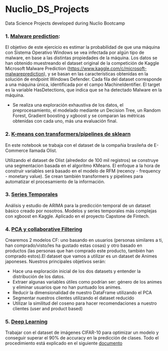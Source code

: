# Nuclio_DS_Projects
Data Science Projects developed during Nuclio Bootcamp

### 1. **[Malware prediction](Malware_Prediction.ipynb)**: 
El objetivo de este ejercicio es estimar la probabilidad de que una máquina con Sistema Operativo Windows se vea infectada por algún tipo de malware, en base a las distintas propiedades de la máquina. Los datos se han obtenido muestreando el dataset original de la competición de Kaggle Microsoft Malware Prediction (https://www.kaggle.com/c/microsoft-malwareprediction), y se basan en las características obtenidas en la solución de endpoint Windows Defender. Cada fila del dataset corresponde a una máquina única, identificada por el campo MachineIdentifier. El target es la variable HasDetections, que indica que se ha detectado Malware en la máquina.

- Se realiza una exploración exhaustiva de los datos, el preprocesamiento, el modelado mediante un Decision Tree, un Random Forest, Gradient boosting y xgboost y se comparan las métricas obtenidas con cada uno, más una evaluación final.

### 2. **[K-means con transformers/pipelines de sklearn](03_KMeans_with_pipelines.ipynb)**
En este notebook se trabaja con el dataset de la compañia brasileña de E-Commerce llamada Olist.

Utilizando el dataset de Olist (alrededor de 100 mil registros) se construye una segmentacion basada en el algoritmo KMeans. El enfoque a la hora de construir variables será basado en el modelo de RFM (recency - frequency - monetary value). Se crean también transformers y pipelines para automatizar el procesamiento de la información.

### 3. **[Series Temporales](Series_Temporales.ipynb)**
Análisis y estudio de ARIMA para la predicción temporal de un dataset básico creado por nosotros.
Modelos y series temporales más complejas con xgboost en Kaggle. Aplicado en el proyecto Capstone de Fintech.

### 4. **[PCA y collaborative Filtering](PCA_CF_Anime.ipynb)**
Crearemos 2 modelos CF: uno basando en usuarios (personas similares a ti, han comprado/visto/les ha gustado estas cosas) y otro basado en productos (las personas que han comprado este producto, también han comprado estos).El dataset que vamos a utilizar es un dataset de Animes japoneses.
Nuestros principales objetivos serán:
- Hace una exploración inicial de los dos datasets y entender la distribución de los datos.
- Extraer algunas variables útiles como podrían ser: género de los animes y eliminar usuarios que no han puntuado los animes.
- Reducir la dimensionalidad de nuestro DataFrame utilizando el PCA
- Segmentar nuestros clientes utilizando el dataset reducido
- Utilizar la similitud del coseno para hacer recomendaciones a nuestro clientes (user and product based)

### 5. **[Deep Learning](CIFAR_90_60_.ipynb)**
Trabajar con el dataset de imágenes CIFAR-10 para optimizar un modelo y conseguir superar el 90% de accuracy en la predicción de clases. Todo el procedimiento está explicado en el siguiente [documento](CIFAR10_MarcC.pdf)
